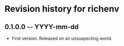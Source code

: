 # Revision history for richenv

## 0.1.0.0 -- YYYY-mm-dd

* First version. Released on an unsuspecting world.

